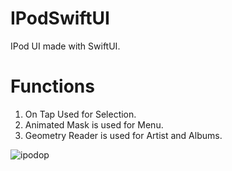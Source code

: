 # IPodSwiftUI
IPod UI made with SwiftUI.

# Functions
1. On Tap Used for Selection.
2. Animated Mask is used for Menu.
3. Geometry Reader is used for Artist and Albums.

![ipodop](https://user-images.githubusercontent.com/70090469/144754009-7924d505-cdfe-4e42-acae-91d2ff7a8c96.png)
